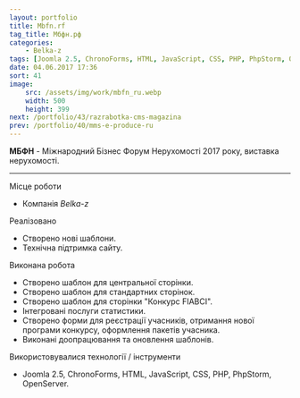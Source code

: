 ```yaml
---
layout: portfolio
title: Mbfn.rf
tag_title: Мбфн.рф
categories:
    - Belka-z
tags: [Joomla 2.5, ChronoForms, HTML, JavaScript, CSS, PHP, PhpStorm, OpenServer]
date: 04.06.2017 17:36
sort: 41
image: 
    src: /assets/img/work/mbfn_ru.webp 
    width: 500
    height: 399
next: /portfolio/43/razrabotka-cms-magazina
prev: /portfolio/40/mms-e-produce-ru
---
```


**МБФН** - Міжнародний Бізнес Форум Нерухомості 2017 року, виставка нерухомості.

---

Місце роботи

* Компанія _Belka-z_

Реалізовано

* Створено нові шаблони.
* Технічна підтримка сайту.

Виконана робота

* Створено шаблон для центральної сторінки.
* Створено шаблон для стандартних сторінок.
* Створено шаблон для сторінки "Конкурс FIABCI".
* Інтегровані послуги статистики.
* Створено форми для реєстрації учасників, отримання нової програми конкурсу, оформлення пакетів учасника.
* Виконані доопрацювання та оновлення шаблонів.

Використовувалися технології / інструменти

* Joomla 2.5, ChronoForms, HTML, JavaScript, CSS, PHP, PhpStorm, OpenServer.
